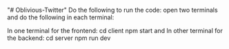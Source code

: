 "# Oblivious-Twitter" Do the following to run the code: open two terminals and do the following in each terminal:

In one terminal for the frontend: cd client npm start and In other terminal for the backend: cd server
npm run dev

